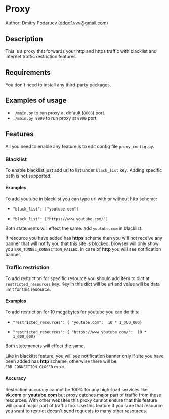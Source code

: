 # Proxy

Author: Dmitry Podaruev (ddqof.vvv@gmail.com)

## Description

This is a proxy that forwards your http and https traffic with blacklist and
internet traffic restriction features.

## Requirements

You don't need to install any third-party packages.

## Examples of usage

* `./main.py` to run proxy at default (`8000`) port.
* `./main.py 9999` to run proxy at `9999` port.


## Features

All you need to enable any feature is to edit config file `proxy_config.py`. 

### Blacklist

To enable blacklist just add url to list under `black_list` key.  Adding
specific path is not supported.

#### Examples

To add youtube in blacklist you can type url with or without http scheme:

* `"black_list": ["youtube.com"]`

* `"black_list": ["https://www.youtube.com/"]`

Both statements will effect the same: add `youtube.com` in blacklist.

If resource you have added has **https** scheme then you will not receive any
banner that will notify you that this site is blocked, browser will only show
you `ERR_TUNNEL_CONNECTION_FAILED`. In case of **http** you will see
notification banner.

### Traffic restriction

To add restriction for specific resource you should add item to dict at
`restricted_resources` key. Key in this dict will be url and value will be
data limit for this resource.

#### Examples

To add restriction for 10 megabytes for youtube you can do this:

* `"restricted_resources": { "youtube.com":  10 * 1_000_000}`

* `"restricted_resources": { "https://www.youtube.com/":  10 * 1_000_000}`

Both statemenets will effect the same.

Like in blacklist feature, you will see notification banner only if site you
have been added has **http** scheme, otherwise there will be
`ERR_CONNECTION_CLOSED` error.

#### Accuracy

Restriction accuracy cannot be 100% for any high-load services like
**vk.com** or **youtube.com** but proxy catches major part of traffic from these resources.
With other websites this proxy cannot ensure that this feature will count
major part of traffic too. Use this feature if you sure that resource you want to
restrict doesn't send requests to many other resources.